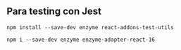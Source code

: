 ## Para testing con Jest 


`npm install --save-dev enzyme react-addons-test-utils`

`npm i --save-dev enzyme enzyme-adapter-react-16`

